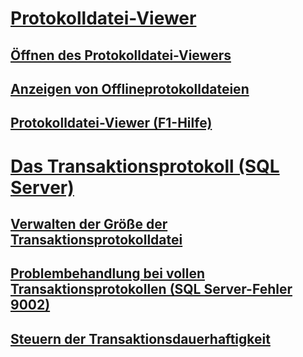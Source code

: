 # [Protokolldatei-Viewer](log-file-viewer.md)
## [Öffnen des Protokolldatei-Viewers](open-log-file-viewer.md)
## [Anzeigen von Offlineprotokolldateien](view-offline-log-files.md)
## [Protokolldatei-Viewer (F1-Hilfe)](log-file-viewer-f1-help.md)
# [Das Transaktionsprotokoll (SQL Server)](the-transaction-log-sql-server.md)
## [Verwalten der Größe der Transaktionsprotokolldatei](manage-the-size-of-the-transaction-log-file.md)
## [Problembehandlung bei vollen Transaktionsprotokollen (SQL Server-Fehler 9002)](troubleshoot-a-full-transaction-log-sql-server-error-9002.md)
## [Steuern der Transaktionsdauerhaftigkeit](control-transaction-durability.md)
